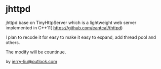 # jhttpd

jhttpd base on TinyHttpServer which is a lightweight web server implemented in C++11( https://github.com/eantcal/thttpd)


I plan to recode it for easy to make it easy to expand, add thread pool and others.

The modify will be countinue.


by jerry-liu@outlook.com
